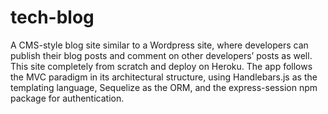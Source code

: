 # tech-blog
 A CMS-style blog site similar to a Wordpress site, where developers can publish their blog posts and comment on other developers’ posts as well. This site completely from scratch and deploy on Heroku. The app follows the MVC paradigm in its architectural structure, using Handlebars.js as the templating language, Sequelize as the ORM, and the express-session npm package for authentication.
